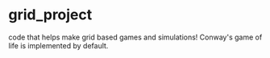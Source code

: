 # grid_project
code that helps make grid based games and simulations!
Conway's game of life is implemented by default.

